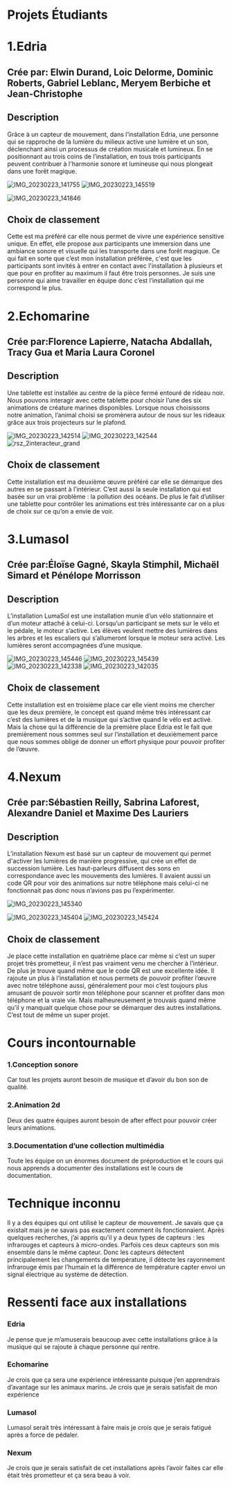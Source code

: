 <h1>Projets Étudiants</h1>

<h1>1.Edria</h1>
<h2>Crée par: Elwin Durand, Loic Delorme, Dominic Roberts, Gabriel Leblanc, Meryem Berbiche et Jean-Christophe</h2>
<h2>Description</h2>

 Grâce à un capteur de mouvement, dans l’installation Edria, une personne qui se rapproche de la lumière du milieux active une lumière et un son, déclenchant ainsi un processus de création musicale et lumineux. En se positionnant au trois coins de l’installation, en tous trois participants peuvent contribuer à l'harmonie sonore et lumineuse qui nous plongeait dans une forêt magique.

![IMG_20230223_141755](https://user-images.githubusercontent.com/123672475/236112729-ef8d9866-8b84-4315-96a8-ff68358d8fa2.jpg)
![IMG_20230223_145519](https://user-images.githubusercontent.com/123672475/236113582-c219fa13-be4c-44f1-b2f2-2d6e45c14307.jpg)

![IMG_20230223_141846](https://user-images.githubusercontent.com/123672475/236112969-f74b43cc-9144-4ea4-8264-83bbe1cc2d91.jpg)
<h2>Choix de classement</h2>
Cette est ma préféré car elle nous permet de vivre une expérience sensitive unique. En effet, elle propose aux participants une immersion dans une ambiance sonore et visuelle qui les transporte dans une forêt magique. Ce qui fait en sorte que c’est mon installation préférée, c'est que les participants sont invités à entrer en contact avec l'installation à plusieurs et que pour en profiter au maximum il faut être trois personnes. Je suis une personne qui aime travailler en équipe donc c’est l’installation qui me correspond le plus.

<h1>2.Echomarine</h1>
<h2>Crée par:Florence Lapierre, Natacha Abdallah, Tracy Gua et Maria Laura Coronel</h2>
<h2>Description</h2>

Une tablette est installée au centre de la pièce fermé entouré de rideau noir. Nous pouvons interagir avec cette tablette pour choisir l’une des six animations de créature marines disponibles. Lorsque nous choisissons notre animation, l’animal choisi se promènera autour de nous sur les rideaux grâce aux trois projecteurs sur le plafond.

![IMG_20230223_142514](https://user-images.githubusercontent.com/123672475/236113647-0883d048-6330-490a-9e71-5dc8464e47bc.jpg)
![IMG_20230223_142544](https://user-images.githubusercontent.com/123672475/236113658-8072ddf7-6a73-4c90-975f-32196f80158c.jpg)
![rsz_2interacteur_grand](https://user-images.githubusercontent.com/123672475/236114032-a44fd511-02d3-440a-9123-37f2a51270f3.jpg)

<h2>Choix de classement</h2>

Cette installation est ma deuxième œuvre préféré car elle se démarque des autres en se passant à l’intérieur. C’est aussi la seule installation qui est basée sur un vrai problème : la pollution des océans. De plus le fait d’utiliser une tablette pour contrôler les animations est très intéressante car on a plus de choix sur ce qu’on a envie de voir.


<h1>3.Lumasol</h1>
<h2>Crée par:Éloïse Gagné, Skayla Stimphil, Michaël Simard et Pénélope Morrisson</h2>
<h2>Description</h2>

L’installation LumaSol est une installation munie d’un vélo stationnaire et d’un moteur attaché à celui-ci. Lorsqu’un participant se mets sur le vélo et le pédale, le moteur s’active. Les élèves veulent mettre des lumières dans les arbres et les escaliers qui s’allumeront lorsque le moteur sera activé. Les lumières seront accompagnées d’une musique.

![IMG_20230223_145446](https://user-images.githubusercontent.com/123672475/236114507-12e2e754-d4a0-4b26-997f-f34fbee82bb0.jpg)
![IMG_20230223_145439](https://user-images.githubusercontent.com/123672475/236114511-0abe32fe-acd1-4a84-bbf7-db8c9a9f3b32.jpg)
![IMG_20230223_142338](https://user-images.githubusercontent.com/123672475/236114530-2ab3b6f2-9235-443c-8c3b-32a4ef834be6.jpg)
![IMG_20230223_142035](https://user-images.githubusercontent.com/123672475/236114575-e9dec6fd-b1c4-4daa-86f7-812dfa3631b1.jpg)

<h2>Choix de classement</h2>

Cette installation est en troisième place car elle vient moins me chercher que les deux première, le concept est quand même très intéressant car c’est des lumières et de la musique qui s’active quand le vélo est activé. Mais la chose qui la différencie de  la première place Edria est le fait que premièrement nous sommes seul sur l’installation et deuxièmement parce que nous sommes obligé de donner un effort physique pour pouvoir profiter de l’œuvre.


<h1>4.Nexum</h1>
<h2>Crée par:Sébastien Reilly, Sabrina Laforest, Alexandre Daniel et Maxime Des Lauriers</h2>
<h2>Description</h2>

L’installation Nexum est basé sur un capteur de mouvement qui permet d'activer les lumières de manière progressive, qui crée un effet de succession lumière. Les haut-parleurs diffusent des sons en correspondance avec les mouvements des lumières. Il avaient aussi un code QR pour voir des animations sur notre téléphone mais celui-ci ne fonctionnait pas donc nous n’avions pas pu l’expérimenter.

![IMG_20230223_145340](https://user-images.githubusercontent.com/123672475/236114859-304036cc-e5f3-4dbf-9cad-a0172a19dc9c.jpg)

![IMG_20230223_145404](https://user-images.githubusercontent.com/123672475/236114860-b490575e-cc19-4943-94bb-867ba8ac3870.jpg)
![IMG_20230223_145424](https://user-images.githubusercontent.com/123672475/236114876-85ec5a65-2ad1-4c15-952f-3ea23b85145e.jpg)

<h2>Choix de classement</h2>

Je place cette installation en quatrième place car même si c’est un super projet très prometteur, il n’est pas vraiment venu me chercher à l’intérieur. De plus je trouve quand même que le code QR est une excellente idée. Il rajoute un plus à l’installation et nous permets de pouvoir profiter l’œuvre avec notre téléphone aussi, généralement pour moi c’est toujours plus amusant de pouvoir sortir mon téléphone pour scanner et profiter dans mon téléphone et la vraie vie. Mais malheureusement je trouvais quand même qu’il y manquait quelque chose pour se démarquer des autres installations. C’est tout de même un super projet.

<h1>Cours incontournable</h1>

<h3>1.Conception sonore </h3> Car tout les projets auront besoin de musique et d’avoir du bon son de qualité.

<h3>2.Animation 2d </h3> Deux des quatre équipes auront besoin de after effect pour pouvoir créer leurs animations.

<h3>3.Documentation d’une collection multimédia </h3> Toute les équipe on un énormes document de préproduction et le cours qui nous apprends a documenter des installations est le cours de documentation.

<h1>Technique inconnu</h1>
Il y a des équipes qui ont utilisé le capteur de mouvement. Je savais que ça existait mais je ne savais pas exactement comment ils fonctionnaient. Après quelques recherches, j’ai appris qu’il y a deux types de capteurs : les infrarouges et capteurs à micro-ondes. Parfois ces deux capteurs son mis ensemble dans le même capteur. Donc les capteurs détectent principalement les changements de température, il détecte les rayonnement infrarouge émis par l’humain et la différence de température capter envoi un signal électrique au système de détection.

<h1>Ressenti face aux installations</h1>

<h3>Edria</h3>  Je pense que je m’amuserais beaucoup avec cette installations grâce à la musique qui se rajoute à chaque personne qui rentre.

<h3>Echomarine</h3> Je crois que ça sera une expérience intéressante puisque j’en apprendrais d’avantage sur les animaux marins. Je crois que je serais satisfait de mon expérience

<h3>Lumasol</h3>  Lumasol serait très intéressant à faire mais je crois que je serais fatigué après a force de pédaler.

<h3>Nexum</h3>  Je crois que je serais satisfait de cet installations après l’avoir faites car elle était très prometteur et ça sera beau à voir.








